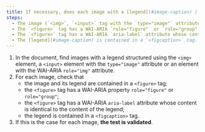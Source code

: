 ```yaml
---
title: If necessary, does each image with a [legend](#image-caption) (`<img>`, `<input>` tags with the `type="image"` attribute or with a WAI-ARIA `role="img"` attribute associated with an adjacent [legend](#image-caption)) meet these conditions?
steps:
  - The image (`<img>`, `<input>` tag with the `type="image"` attribute or tag having a WAI-ARIA `role="img"` attribute) and its adjacent [legend](#image-caption) are contained in a `<figure>` tag.
  - The `<figure>` tag has a WAI-ARIA `role="figure"` or `role="group"` attribute.
  - The `<figure>` tag has a WAI-ARIA `aria-label` attribute whose content is identical to the content of the [legend](#image-caption).
  - The [legend](#image-caption) is contained in a `<figcaption>` tag.
---
```


1. In the document, find images with a legend structured using the `<img>` element, a `<input>` element with the `type="image"` attribute or an element with the WAI-ARIA `role="img"` attribute.
2. For each image, check that
   - the image and its legend are contained in a `<figure>` tag;
   - the `<figure>` tag has a WAI-ARIA property `role="figure"` or `role="group"`;
   - the `<figure>` tag has a WAI-ARIA `aria-label` attribute whose content is identical to the content of the legend;
   - the legend is contained in a `<figcaption>` tag.
3. If this is the case for each image, **the test is validated**.
